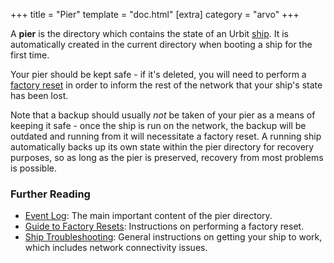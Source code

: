 +++
title = "Pier"
template = "doc.html"
[extra]
category = "arvo"
+++

A **pier** is the directory which contains the state of an Urbit
[ship](/docs/glossary/ship). It is automatically created in the current
directory when booting a ship for the first time.

Your pier should be kept safe - if it's deleted, you will need to perform a
[factory reset](/docs/glossary/reset) in order to inform the rest of the network
that your ship's state has been lost.

Note that a backup should usually _not_ be taken of your pier as a means of
keeping it safe - once the ship is run on the network, the backup will be
outdated and running from it will necessitate a factory reset. A running ship
automatically backs up its own state within the pier directory for recovery
purposes, so as long as the pier is preserved, recovery from most problems is
possible.

### Further Reading

- [Event Log](/docs/glossary/eventlog): The main important content of the pier directory.
- [Guide to Factory Resets](/using/id/guide-to-resets): Instructions on
  performing a factory reset.
- [Ship Troubleshooting](/using/os/ship-troubleshooting): General instructions on getting your ship to work, which includes network connectivity issues.
